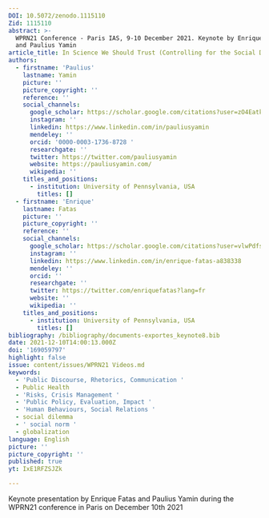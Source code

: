 ```yaml
---
DOI: 10.5072/zenodo.1115110
Zid: 1115110
abstract: >-
  WPRN21 Conference - Paris IAS, 9-10 December 2021. Keynote by Enrique Fatas
  and Paulius Yamin 
article_title: In Science We Should Trust (Controlling for the Social Desirability Bias)
authors:
  - firstname: 'Paulius'
    lastname: Yamin
    picture: ''
    picture_copyright: ''
    reference: ''
    social_channels:
      google_scholar: https://scholar.google.com/citations?user=zO4EatkAAAAJ&hl=en
      instagram: ''
      linkedin: https://www.linkedin.com/in/pauliusyamin
      mendeley: ''
      orcid: '0000-0003-1736-8728 '
      researchgate: ''
      twitter: https://twitter.com/pauliusyamin
      website: https://pauliusyamin.com/
      wikipedia: ''
    titles_and_positions:
      - institution: University of Pennsylvania, USA
        titles: []
  - firstname: 'Enrique'
    lastname: Fatas
    picture: ''
    picture_copyright: ''
    reference: ''
    social_channels:
      google_scholar: https://scholar.google.com/citations?user=vlwPdfsAAAAJ&hl=en
      instagram: ''
      linkedin: https://www.linkedin.com/in/enrique-fatas-a838338
      mendeley: ''
      orcid: ''
      researchgate: ''
      twitter: https://twitter.com/enriquefatas?lang=fr
      website: ''
      wikipedia: ''
    titles_and_positions:
      - institution: University of Pennsylvania, USA
        titles: []
bibliography: /bibliography/documents-exportes_keynote8.bib
date: 2021-12-10T14:00:13.000Z
doi: '169059797'
highlight: false
issue: content/issues/WPRN21 Videos.md
keywords:
  - 'Public Discourse, Rhetorics, Communication '
  - Public Health
  - 'Risks, Crisis Management '
  - 'Public Policy, Evaluation, Impact '
  - 'Human Behaviours, Social Relations '
  - social dilemma
  - ' social norm '
  - globalization
language: English
picture: ''
picture_copyright: ''
published: true
yt: IxE1RFZSJZk

---
```



Keynote presentation by Enrique Fatas and Paulius Yamin during the WPRN21 conference in Paris on December 10th 2021

<Youtube yt="IxE1RFZSJZk" caption ="Keynote 8 : In Science We Should Trust (controlling for the Social Desirability Bias) by Enrique Fatas"></Youtube>